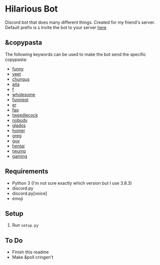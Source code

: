 # Hilarious Bot
 Discord bot that does many different things. Created for my friend's server. Default prefix is `&`
 Invite the bot to your server [here](https://discord.com/api/oauth2/authorize?client_id=724141587369689088&permissions=3271744&scope=bot)

## &copypasta
The following keywords can be used to make the bot send the specific copypasta:
- [funny](https://www.reddit.com/r/copypasta/comments/hdfkq8/funy/)
- [yeet](https://www.reddit.com/r/copypasta/comments/geuex1/to_yeet_or_not_to_yeet/)
- [chungus](https://www.reddit.com/r/copypasta/comments/ghezgt/kronk_rates_your_chungus/)
- [aita](https://www.reddit.com/r/copypasta/comments/hjfei3/aita_for_murdering_17_children/)
- [f](https://www.reddit.com/r/copypasta/comments/h8v92y/f/)
- [wholesome](https://www.reddit.com/r/okbuddyretard/comments/gh3nqx/trust_me_it_makes_it_funnier/fq73jx6/?context=3)
- [funniest](https://www.reddit.com/r/copypasta/comments/gak2kc/funniest_thing_ive_ever_seen_wrote_this_myself_in/)
- [er](https://www.reddit.com/r/MakeMeSuffer/comments/g9cjo8/absolute_suffering/fosrznt/?context=3)
- [faq](https://www.reddit.com/r/copypasta/comments/fwkfyq/faq_i_just_shit_and_cum_at_your_comment/)
- [tweedlecock](https://www.reddit.com/r/okbuddyretard/comments/fgu6o7/subscriptions_by_day/fk6x510/?context=3)
- [nobody](https://www.reddit.com/r/copypasta/comments/etlw8e/nobody_fucking_asked/)
- [glados](https://www.reddit.com/r/copypasta/comments/g2aqnl/hey_vsauce_glados_here_nice_cock/)
- [homer](https://www.reddit.com/r/copypasta/comments/e1bx2s/wet_dreams_of_homer_simpson_credit_to_ucummy_boner/)
- [greg](https://www.reddit.com/r/copypasta/comments/c3zskd/credit_to_ufuckthestate1776_in_the_comments_of_an/)
- [guy](https://www.reddit.com/r/195/comments/ilsbi8/the_guy/g3uiry6/?context=3)
- [hentai](https://www.reddit.com/r/copypasta/comments/ilx5fb/bitches_in_hentai_be_like/)
- [twump](https://www.reddit.com/r/copypasta/comments/i9e6zf/trump_has_a_massive_cock/g1eiby1/?context=3)
- [gaming](https://www.reddit.com/r/dogelore/comments/iuvny6/another_gamer_oppressed_by_society/g5o3ny0/?context=3)

## Requirements
- Python 3 (I'm not sure exactly which version but I use 3.8.3)
- discord.py
- discord.py[voice]
- emoji

## Setup
1. Run `setup.py`

## To Do
- Finish this readme
- Make &poll cringen't